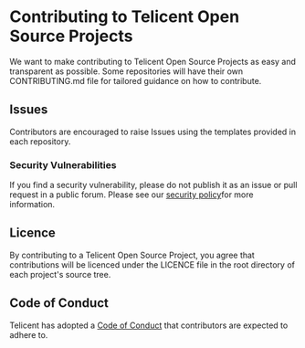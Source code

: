 # Contributing to Telicent Open Source Projects

We want to make contributing to Telicent Open Source Projects as easy and transparent as possible. Some repositories will have their own CONTRIBUTING.md file for tailored guidance on how to contribute. 

## Issues

Contributors are encouraged to raise Issues using the templates provided in each repository. 

### Security Vulnerabilities
If you find a security vulnerability, please do not publish it as an issue or pull request in a public forum. Please see our [security policy](https://github.com/telicent-os/.github/blob/main/SECURITY.md)for more information.

## Licence  
By contributing to a Telicent Open Source Project, you agree that contributions will be licenced under the LICENCE file in the root directory of each project's source tree.

## Code of Conduct
Telicent has adopted a [Code of Conduct](https://github.com/telicent-os/.github/blob/main/CODE_OF_CONDUCT.md) that contributors are expected to adhere to. 
